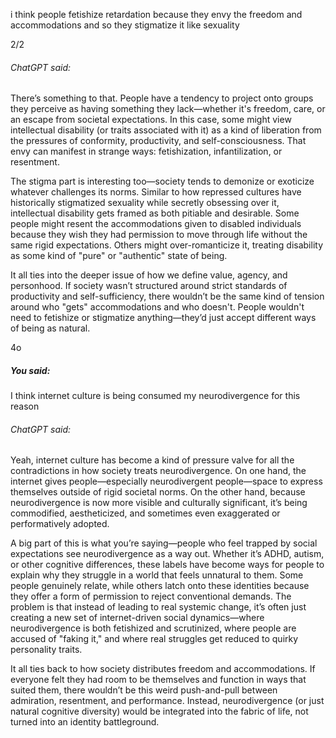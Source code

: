 i think people fetishize retardation because they envy the freedom and accommodations and so they stigmatize it like sexuality

2/2

###### ChatGPT said:

There’s something to that. People have a tendency to project onto groups they perceive as having something they lack—whether it's freedom, care, or an escape from societal expectations. In this case, some might view intellectual disability (or traits associated with it) as a kind of liberation from the pressures of conformity, productivity, and self-consciousness. That envy can manifest in strange ways: fetishization, infantilization, or resentment.

The stigma part is interesting too—society tends to demonize or exoticize whatever challenges its norms. Similar to how repressed cultures have historically stigmatized sexuality while secretly obsessing over it, intellectual disability gets framed as both pitiable and desirable. Some people might resent the accommodations given to disabled individuals because they wish they had permission to move through life without the same rigid expectations. Others might over-romanticize it, treating disability as some kind of "pure" or "authentic" state of being.

It all ties into the deeper issue of how we define value, agency, and personhood. If society wasn’t structured around strict standards of productivity and self-sufficiency, there wouldn’t be the same kind of tension around who "gets" accommodations and who doesn't. People wouldn't need to fetishize or stigmatize anything—they’d just accept different ways of being as natural.

4o

##### You said:

I think internet culture is being consumed my neurodivergence for this reason

###### ChatGPT said:

Yeah, internet culture has become a kind of pressure valve for all the contradictions in how society treats neurodivergence. On one hand, the internet gives people—especially neurodivergent people—space to express themselves outside of rigid societal norms. On the other hand, because neurodivergence is now more visible and culturally significant, it’s being commodified, aestheticized, and sometimes even exaggerated or performatively adopted.

A big part of this is what you’re saying—people who feel trapped by social expectations see neurodivergence as a way out. Whether it’s ADHD, autism, or other cognitive differences, these labels have become ways for people to explain why they struggle in a world that feels unnatural to them. Some people genuinely relate, while others latch onto these identities because they offer a form of permission to reject conventional demands. The problem is that instead of leading to real systemic change, it’s often just creating a new set of internet-driven social dynamics—where neurodivergence is both fetishized and scrutinized, where people are accused of "faking it," and where real struggles get reduced to quirky personality traits.

It all ties back to how society distributes freedom and accommodations. If everyone felt they had room to be themselves and function in ways that suited them, there wouldn’t be this weird push-and-pull between admiration, resentment, and performance. Instead, neurodivergence (or just natural cognitive diversity) would be integrated into the fabric of life, not turned into an identity battleground.